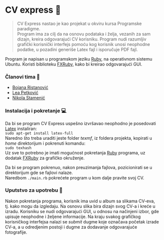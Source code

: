 # CV express :gem:

>CV Express nastao je kao projekat u okviru kursa Programske paradigme. <br>
Program ima za cilj da na osnovu podataka i želja, vezanih za sam dizajn, kreira odgovarajući CV korisniku. 
Program nudi razumljiv grafički korisnički interfejs pomoću kog korisnik unosi neophodne podatke, u pozadini generiše Latex fajl i isporučuje PDF fajl.

Program je napisan u programskom jeziku [Ruby](https://www.ruby-lang.org/en/), na operativnom sistemu Ubuntu. Koristi biblioteku [FXRuby](https://www.sitepoint.com/an-introduction-to-fxruby/), kako bi kreirao odgovarajući GUI.

### Članovi tima 🦄
- [Bojana Ristanović](https://github.com/BokalinaR)
- [Lea Petković](https://github.com/leic25)
- [Nikola Stamenić](https://github.com/stuckey10)


### Instalacija i pokretanje :computer:

Da bi se program CV Express uspešno izvršavao neophodno je posedovati [Latex](https://www.latex-project.org/) instaliran: <br/>
``` sudo apt-get install latex-full ``` <br/>
Naredno što treba uraditi jeste folder _texmf_, iz foldera projekta, kopirati u _home_ direktorijum i pokrenuti komandu: <br/>
``` sudo texhash ``` <br/>
Uz sve to potrebno je imati mogućnost pokretanja [Ruby](https://www.ruby-lang.org/en/) programa, uz dodatak [FXRuby](https://www.sitepoint.com/an-introduction-to-fxruby/) za grafičko okruženje. 

Da bi se program pokrenuo, nakon preuzimanja fajlova, pozicionirati se u direktorijum gde se fajlovi nalaze.  <br/>
Naredbom  ``` ./main.rb ``` pokrećete program u kom dalje pravite svoj CV.

### Uputstvo za upotrebu :page_with_curl:

Nakon pokretanja programa, korisnik ima uvid u album sa slikama CV-eva, tj. kako mogu da izgledaju. Na osnovu slika bira dizajn svog CV-a i kreće u izradu. Korisniku se nudi odgovarajući GUI,  u odnosu na načinjeni izbor, gde upisuje neophodne i željene informacije. Na kraju svakog grafičkog korisničkog interfejsa nalazi se _submit_ dugme koje označava početak izrade CV-a, a u odredjenim postoji i dugme za dodavanje odgovarajuće fotografije.

